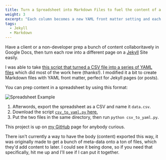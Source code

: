 ```yaml
---
title: Turn a Spreadsheet into Markdown Files to fuel the content of a Jekyll Site
weight: 3
excerpt: "Each column becomes a new YAML front matter setting and each row is a new Markdown file"
tags:
  - Jekyll
  - Markdown
---
```

Have a client or a non-developer prep a bunch of content collaboritavely in Google Docs, then turn each row into a different page on a [Jekyll](http://jekyllrb.com) Site easily.

I was able to take [this script that turned a CSV file into a series of YAML files](https://github.com/hfionte/csv_to_yaml) which did most of the work here (thanks!). I modified it a bit to create Markdown files with YAML front matter, perfect for Jekyll pages (or posts). 

You can prep content in a spreadsheet by using this format:

![Spreadsheet Example](spreadsheet.png)

1. Afterwords, export the spreadsheet as a CSV and name it `data.csv`.
2. Download the script <a href="https://raw.github.com/EvanLovely/csv_to_jekyll/master/csv_to_jekyll.py">`csv_to_yaml.py` here.</a>
3. Put the two files in the same directory, then run `python csv_to_yaml.py`.

This project is up on [my GitHub](https://github.com/EvanLovely/csv_to_jekyll) page for anybody curious.

There isn't currently a way to have the body (content) exported this way, it was originally made to get a bunch of meta-data onto a ton of files, which they'd add content to later. I could see it being done, so if you need that specifically, hit me up and I'll see if I can put it together. 
